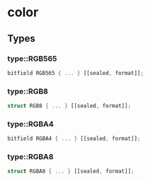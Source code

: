 # color


## Types

### type::RGB565

```rust
bitfield RGB565 { ... } [[sealed, format]];
```
### type::RGB8

```rust
struct RGB8 { ... } [[sealed, format]];
```
### type::RGBA4

```rust
bitfield RGBA4 { ... } [[sealed, format]];
```
### type::RGBA8

```rust
struct RGBA8 { ... } [[sealed, format]];
```
